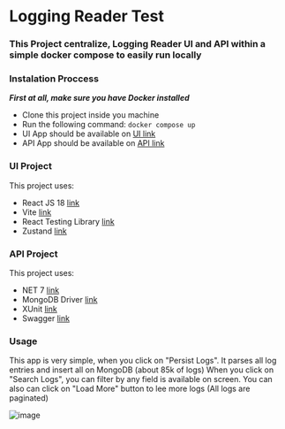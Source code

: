 # Logging Reader Test

### This Project centralize, Logging Reader UI and API within a simple docker compose to easily run locally

### Instalation Proccess

***First at all, make sure you have Docker installed***

 - Clone this project inside you machine
 - Run the following command: `docker compose up`
 - UI App should be available on [UI link](http://localhost:8080/)
 - API App should be available on [API link](http://localhost:5160/swagger/)


### UI Project

This project uses:

  - React JS 18 [link](https://pt-br.reactjs.org/)
  - Vite [link](https://vitejs.dev/)
  - React Testing Library [link](https://testing-library.com/docs/react-testing-library/intro/)
  - Zustand [link](https://github.com/pmndrs/zustand)

### API Project

This project uses:

  - NET 7 [link](https://dotnet.microsoft.com/en-us/download/dotnet/7.0)
  - MongoDB Driver [link](https://www.mongodb.com/docs/drivers/csharp/)
  - XUnit [link](https://xunit.net/)
  - Swagger [link](https://swagger.io/)


### Usage
 
 This app is very simple, when you click on "Persist Logs". It parses all log entries and insert all on MongoDB (about 85k of logs)
 When you click on "Search Logs", you can filter by any field is available on screen.
 You can also can click on "Load More" button to lee more logs (All logs are paginated)

![image](https://user-images.githubusercontent.com/36234150/208799265-97e73737-78ec-47d5-9b17-73fef2283a63.png)
